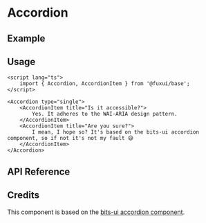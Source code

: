 <script lang="ts">
	import AccordionExample from './Example.svelte';
	import AccordionProps from './Props.svelte';
</script>

# Accordion

## Example

<AccordionExample />

## Usage

```svelte
<script lang="ts">
	import { Accordion, AccordionItem } from '@fuxui/base';
</script>

<Accordion type="single">
	<AccordionItem title="Is it accessible?">
		Yes. It adheres to the WAI-ARIA design pattern.
	</AccordionItem>
	<AccordionItem title="Are you sure?">
		I mean, I hope so? It's based on the bits-ui accordion component, so if not it's not my fault 😅
	</AccordionItem>
</Accordion>
```

## API Reference

<AccordionProps />

## Credits

This component is based on the [bits-ui accordion component](https://bits-ui.com/docs/components/accordion).
